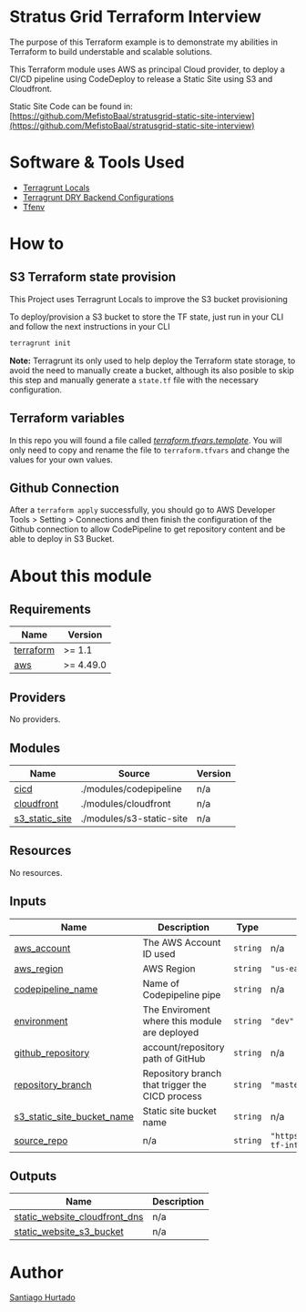 # Stratus Grid Terraform Interview

The purpose of this Terraform example is to demonstrate my abilities in Terraform to build understable and scalable solutions.

This Terraform module uses AWS as principal Cloud provider, to deploy a CI/CD pipeline using CodeDeploy to release a Static Site using S3 and Cloudfront.

Static Site Code can be found in: [https://github.com/MefistoBaal/stratusgrid-static-site-interview](https://github.com/MefistoBaal/stratusgrid-static-site-interview)

# Software & Tools Used

- [Terragrunt Locals](https://terragrunt.gruntwork.io/docs/features/locals/)
- [Terragrunt DRY Backend Configurations](https://terragrunt.gruntwork.io/docs/getting-started/quick-start/#keep-your-backend-configuration-dry)
- [Tfenv](https://github.com/tfutils/tfenv)

# How to

## S3 Terraform state provision

This Project uses Terragrunt Locals to improve the S3 bucket provisioning

To deploy/provision a S3 bucket to store the TF state, just run in your CLI and follow the next instructions in your CLI

```bash
terragrunt init
```

**Note:** Terragrunt its only used to help deploy the Terraform state storage, to avoid the need to manually create a bucket, although its also posible to skip this step and manually generate a `state.tf` file with the necessary configuration.

## Terraform variables

In this repo you will found a file called *[terraform.tfvars.template](terraform.tfvars.template)*. You will only need to copy and rename the file to `terraform.tfvars` and change the values for your own values.

## Github Connection

After a `terraform apply` successfully, you should go to AWS Developer Tools > Setting > Connections and then finish the configuration of the Github connection to allow CodePipeline to get repository content and be able to deploy in S3 Bucket.

# About this module

<!-- BEGIN_TF_DOCS -->
## Requirements

| Name | Version |
|------|---------|
| <a name="requirement_terraform"></a> [terraform](#requirement\_terraform) | >= 1.1 |
| <a name="requirement_aws"></a> [aws](#requirement\_aws) | >= 4.49.0 |

## Providers

No providers.

## Modules

| Name | Source | Version |
|------|--------|---------|
| <a name="module_cicd"></a> [cicd](#module\_cicd) | ./modules/codepipeline | n/a |
| <a name="module_cloudfront"></a> [cloudfront](#module\_cloudfront) | ./modules/cloudfront | n/a |
| <a name="module_s3_static_site"></a> [s3\_static\_site](#module\_s3\_static\_site) | ./modules/s3-static-site | n/a |

## Resources

No resources.

## Inputs

| Name | Description | Type | Default | Required |
|------|-------------|------|---------|:--------:|
| <a name="input_aws_account"></a> [aws\_account](#input\_aws\_account) | The AWS Account ID used | `string` | n/a | yes |
| <a name="input_aws_region"></a> [aws\_region](#input\_aws\_region) | AWS Region | `string` | `"us-east-1"` | no |
| <a name="input_codepipeline_name"></a> [codepipeline\_name](#input\_codepipeline\_name) | Name of Codepipeline pipe | `string` | n/a | yes |
| <a name="input_environment"></a> [environment](#input\_environment) | The Enviroment where this module are deployed | `string` | `"dev"` | no |
| <a name="input_github_repository"></a> [github\_repository](#input\_github\_repository) | account/repository path of GitHub | `string` | n/a | yes |
| <a name="input_repository_branch"></a> [repository\_branch](#input\_repository\_branch) | Repository branch that trigger the CICD process | `string` | `"master"` | no |
| <a name="input_s3_static_site_bucket_name"></a> [s3\_static\_site\_bucket\_name](#input\_s3\_static\_site\_bucket\_name) | Static site bucket name | `string` | n/a | yes |
| <a name="input_source_repo"></a> [source\_repo](#input\_source\_repo) | n/a | `string` | `"https://github.com/MefistoBaal/stratusgrid-tf-interview"` | no |

## Outputs

| Name | Description |
|------|-------------|
| <a name="output_static_website_cloudfront_dns"></a> [static\_website\_cloudfront\_dns](#output\_static\_website\_cloudfront\_dns) | n/a |
| <a name="output_static_website_s3_bucket"></a> [static\_website\_s3\_bucket](#output\_static\_website\_s3\_bucket) | n/a |
<!-- END_TF_DOCS -->

# Author

[Santiago Hurtado](https://www.linkedin.com/in/santiago-hurtado/)
